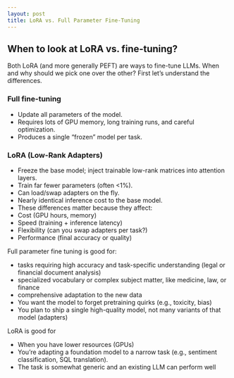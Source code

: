 ```yaml
---
layout: post
title: LoRA vs. Full Parameter Fine-Tuning
---
```


## When to look at LoRA vs. fine-tuning? 

Both LoRA (and more generally PEFT) are ways to fine-tune LLMs. When and why should we pick one over the other? First let’s understand the differences. 

### Full fine-tuning
- Update all parameters of the model.
- Requires lots of GPU memory, long training runs, and careful optimization.
- Produces a single “frozen” model per task.


### LoRA (Low-Rank Adapters)
- Freeze the base model; inject trainable low-rank matrices into attention layers.
- Train far fewer parameters (often <1%).
- Can load/swap adapters on the fly.
- Nearly identical inference cost to the base model.
- These differences matter because they affect:
- Cost (GPU hours, memory)
- Speed (training + inference latency)
- Flexibility (can you swap adapters per task?)
- Performance (final accuracy or quality)


Full parameter fine tuning is good for:
- tasks requiring high accuracy and task-specific understanding (legal or financial document analysis)
- specialized vocabulary or complex subject matter, like medicine, law, or finance
- comprehensive adaptation to the new data
- You want the model to forget pretraining quirks (e.g., toxicity, bias)
- You plan to ship a single high-quality model, not many variants of that model (adapters)

LoRA is good for
- When you have lower resources (GPUs)
- You’re adapting a foundation model to a narrow task (e.g., sentiment classification, SQL translation).
- The task is somewhat generic and an existing LLM can perform well
